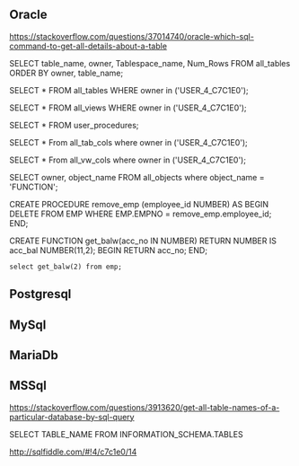 ﻿## Oracle

https://stackoverflow.com/questions/37014740/oracle-which-sql-command-to-get-all-details-about-a-table

SELECT table_name, owner, Tablespace_name, Num_Rows 
FROM all_tables 
ORDER BY  owner, table_name;

SELECT * 
FROM all_tables 
WHERE owner in ('USER_4_C7C1E0');

SELECT * 
FROM all_views
WHERE owner in ('USER_4_C7C1E0');

SELECT *
FROM user_procedures;

SELECT * 
From all_tab_cols 
where  owner in ('USER_4_C7C1E0');

SELECT * 
From all_vw_cols 
where  owner in ('USER_4_C7C1E0');

SELECT owner, object_name
FROM all_objects
where object_name = 'FUNCTION';

CREATE PROCEDURE remove_emp (employee_id NUMBER) AS
   BEGIN
      DELETE FROM EMP
      WHERE EMP.EMPNO = remove_emp.employee_id;
   END;
   
CREATE FUNCTION get_balw(acc_no IN NUMBER) 
   RETURN NUMBER 
   IS acc_bal NUMBER(11,2);
   BEGIN 
      RETURN acc_no; 
    END;
    
    select get_balw(2) from emp;



## Postgresql

## MySql

## MariaDb

## MSSql
https://stackoverflow.com/questions/3913620/get-all-table-names-of-a-particular-database-by-sql-query

SELECT TABLE_NAME
FROM INFORMATION_SCHEMA.TABLES


http://sqlfiddle.com/#!4/c7c1e0/14